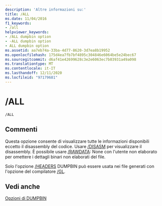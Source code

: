 ```yaml
---
description: 'Altre informazioni su:'
title: /ALL
ms.date: 11/04/2016
f1_keywords:
- /all
helpviewer_keywords:
- /ALL dumpbin option
- -ALL dumpbin option
- ALL dumpbin option
ms.assetid: aa7eb74a-33ba-4d77-8620-3d7ea8b19952
ms.openlocfilehash: 175d4ea7fb7bf4895c304846e6064be5e24bec67
ms.sourcegitcommit: d6af41e42699628c3e2e6063ec7b03931a49a098
ms.translationtype: MT
ms.contentlocale: it-IT
ms.lasthandoff: 12/11/2020
ms.locfileid: "97179681"
---
```

# <a name="all"></a>/ALL

```
/ALL
```

## <a name="remarks"></a>Commenti

Questa opzione consente di visualizzare tutte le informazioni disponibili eccetto il disassembly del codice. Usare [/DISASM](disasm.md) per visualizzare il disassembly. È possibile usare [/RAWDATA](rawdata.md): None con l'utente non elaborato per omettere i dettagli binari non elaborati del file.

Solo l'opzione [/HEADERS](headers.md) DUMPBIN può essere usata nei file generati con l'opzione del compilatore [/GL](gl-whole-program-optimization.md).

## <a name="see-also"></a>Vedi anche

[Opzioni di DUMPBIN](dumpbin-options.md)
